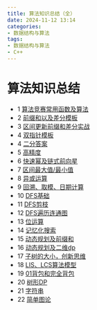 ```yaml
---
title: 算法知识总结（全）
date: 2024-11-12 13:14  
categories:
- 数据结构与算法
tags:
- 数据结构与算法
- C++
---
```


# 算法知识总结

<ul>
    <li><span>1</span> <a href="https://blog.csdn.net/m0_73337964/article/details/136045191" target="_blank">算法竞赛常用函数及算法</a></li>
    <li><span>2</span> <a href="https://blog.csdn.net/m0_73337964/article/details/136044556" target="_blank">前缀和以及差分模板</a></li>
    <li><span>3</span> <a href="https://blog.csdn.net/m0_73337964/article/details/136061067" target="_blank">区间更新前缀和差分实战</a></li>
    <li><span>4</span> <a href="https://blog.csdn.net/m0_73337964/article/details/136061076" target="_blank">双指针模板</a></li>
    <li><span>4</span> <a href="https://blog.csdn.net/m0_73337964/article/details/136461193" target="_blank">二分答案</a></li>
    <li><span>5</span> <a href="https://blog.csdn.net/m0_73337964/article/details/136061090" target="_blank">高精度</a></li>
    <li><span>6</span> <a href="https://blog.csdn.net/m0_73337964/article/details/136449991" target="_blank">快速幂及链式前向星</a></li>
    <li><span>7</span> <a href="https://blog.csdn.net/m0_73337964/article/details/136460081" target="_blank">区间最大值/最小值</a></li>
    <li><span>8</span> <a href="https://blog.csdn.net/m0_73337964/article/details/136620220" target="_blank">异或运算</a></li>
    <li><span>9</span> <a href="https://blog.csdn.net/m0_73337964/article/details/136993309" target="_blank">回溯、取模、日期计算</a></li>
    <li><span>10</span> <a href="https://blog.csdn.net/m0_73337964/article/details/136663359" target="_blank">DFS基础</a></li>
    <li><span>11</span> <a href="https://blog.csdn.net/m0_73337964/article/details/136748310" target="_blank">DFS剪枝</a></li>
    <li><span>12</span> <a href="https://blog.csdn.net/m0_73337964/article/details/136974114" target="_blank">DFS遍历连通图</a></li>
    <li><span>13</span> <a href="https://blog.csdn.net/m0_73337964/article/details/136635417" target="_blank">位运算</a></li>
    <li><span>14</span> <a href="https://blog.csdn.net/m0_73337964/article/details/136962613" target="_blank">记忆化搜索</a></li>
    <li><span>15</span> <a href="https://blog.csdn.net/m0_73337964/article/details/137023432" target="_blank">动态规划及前缀和</a></li>
    <li><span>16</span> <a href="https://blog.csdn.net/m0_73337964/article/details/137040293" target="_blank">动态规划及二维dp</a></li>
    <li><span>17</span> <a href="https://blog.csdn.net/m0_73337964/article/details/137026497" target="_blank">子树的大小，创新思维</a></li>
    <li><span>18</span> <a href="https://blog.csdn.net/m0_73337964/article/details/137043080" target="_blank">LIS、LCS算法模型</a></li>
        <li><span>19</span> <a href="https://blog.csdn.net/m0_73337964/article/details/137046505?spm=1001.2014.3001.5502" target="_blank">01背包和完全背包</a></li>
        <li><span>20</span> <a href="https://blog.csdn.net/m0_73337964/article/details/137125241?spm=1001.2014.3001.5502" target="_blank">树形DP</a></li>
         <li><span>21</span> <a href="https://blog.csdn.net/m0_73337964/article/details/137176864?csdn_share_tail=%7B%22type%22%3A%22blog%22%2C%22rType%22%3A%22article%22%2C%22rId%22%3A%22137176864%22%2C%22source%22%3A%22m0_73337964%22%7D" target="_blank">字符串</a></li>
         <li><span>22</span> <a href="https://blog.csdn.net/m0_73337964/article/details/137178953?csdn_share_tail=%7B%22type%22%3A%22blog%22%2C%22rType%22%3A%22article%22%2C%22rId%22%3A%22137178953%22%2C%22source%22%3A%22m0_73337964%22%7D" target="_blank">简单图论</a></li>
</ul>
